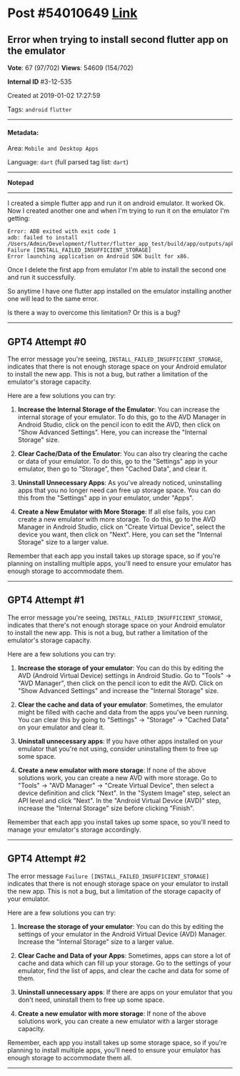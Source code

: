 
# Post \#54010649 [Link](https://stackoverflow.com/questions/54010649/)

## Error when trying to install second flutter app on the emulator

**Vote**: 67 (97/702) **Views**: 54609 (154/702) 

**Internal ID** \#3-12-535

Created at 2019-01-02 17:27:59

Tags: `android` `flutter`

----------

#### Metadata:

Area: `Mobile and Desktop Apps`

Language: `dart` (full parsed tag list: `dart`)

----------

**Notepad**


----------

I created a simple flutter app and run it on android emulator. It worked Ok. Now I created another one and when I'm trying to run it on the emulator I'm getting:

```
Error: ADB exited with exit code 1
adb: failed to install /Users/Admin/Development/flutter/flutter_app_test/build/app/outputs/apk/app.apk: Failure [INSTALL_FAILED_INSUFFICIENT_STORAGE]
Error launching application on Android SDK built for x86.
```


Once I delete the first app from emulator I'm able to install the second one and run it successfully. 

So anytime I have one flutter app installed on the emulator installing another one will lead to the same error.

Is there a way to overcome this limitation? Or this is a bug?


----------
        
## GPT4 Attempt \#0

The error message you're seeing, `INSTALL_FAILED_INSUFFICIENT_STORAGE`, indicates that there is not enough storage space on your Android emulator to install the new app. This is not a bug, but rather a limitation of the emulator's storage capacity.

Here are a few solutions you can try:

1. **Increase the Internal Storage of the Emulator**: You can increase the internal storage of your emulator. To do this, go to the AVD Manager in Android Studio, click on the pencil icon to edit the AVD, then click on "Show Advanced Settings". Here, you can increase the "Internal Storage" size.

2. **Clear Cache/Data of the Emulator**: You can also try clearing the cache or data of your emulator. To do this, go to the "Settings" app in your emulator, then go to "Storage", then "Cached Data", and clear it.

3. **Uninstall Unnecessary Apps**: As you've already noticed, uninstalling apps that you no longer need can free up storage space. You can do this from the "Settings" app in your emulator, under "Apps".

4. **Create a New Emulator with More Storage**: If all else fails, you can create a new emulator with more storage. To do this, go to the AVD Manager in Android Studio, click on "Create Virtual Device", select the device you want, then click on "Next". Here, you can set the "Internal Storage" size to a larger value.

Remember that each app you install takes up storage space, so if you're planning on installing multiple apps, you'll need to ensure your emulator has enough storage to accommodate them.

--------

## GPT4 Attempt \#1

The error message you're seeing, `INSTALL_FAILED_INSUFFICIENT_STORAGE`, indicates that there's not enough storage space on your Android emulator to install the new app. This is not a bug, but rather a limitation of the emulator's storage capacity.

Here are a few solutions you can try:

1. **Increase the storage of your emulator**: You can do this by editing the AVD (Android Virtual Device) settings in Android Studio. Go to "Tools" -> "AVD Manager", then click on the pencil icon to edit the AVD. Click on "Show Advanced Settings" and increase the "Internal Storage" size.

2. **Clear the cache and data of your emulator**: Sometimes, the emulator might be filled with cache and data from the apps you've been running. You can clear this by going to "Settings" -> "Storage" -> "Cached Data" on your emulator and clear it.

3. **Uninstall unnecessary apps**: If you have other apps installed on your emulator that you're not using, consider uninstalling them to free up some space.

4. **Create a new emulator with more storage**: If none of the above solutions work, you can create a new AVD with more storage. Go to "Tools" -> "AVD Manager" -> "Create Virtual Device", then select a device definition and click "Next". In the "System Image" step, select an API level and click "Next". In the "Android Virtual Device (AVD)" step, increase the "Internal Storage" size before clicking "Finish".

Remember that each app you install takes up some space, so you'll need to manage your emulator's storage accordingly.

--------

## GPT4 Attempt \#2

The error message `Failure [INSTALL_FAILED_INSUFFICIENT_STORAGE]` indicates that there is not enough storage space on your emulator to install the new app. This is not a bug, but a limitation of the storage capacity of your emulator.

Here are a few solutions you can try:

1. **Increase the storage of your emulator**: You can do this by editing the settings of your emulator in the Android Virtual Device (AVD) Manager. Increase the "Internal Storage" size to a larger value.

2. **Clear Cache and Data of your Apps**: Sometimes, apps can store a lot of cache and data which can fill up your storage. Go to the settings of your emulator, find the list of apps, and clear the cache and data for some of them.

3. **Uninstall unnecessary apps**: If there are apps on your emulator that you don't need, uninstall them to free up some space.

4. **Create a new emulator with more storage**: If none of the above solutions work, you can create a new emulator with a larger storage capacity.

Remember, each app you install takes up some storage space, so if you're planning to install multiple apps, you'll need to ensure your emulator has enough storage to accommodate them all.

--------
